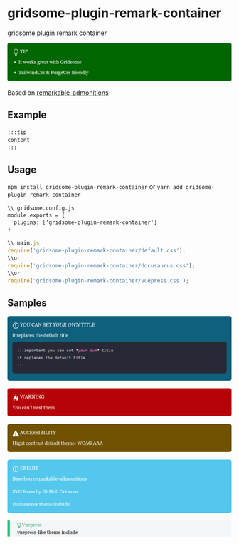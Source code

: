 # gridsome-plugin-remark-container

gridsome plugin remark container

![image](https://github.com/DavidCouronne/gridsome-plugin-remark-container/blob/master/snapshots/snapshot_1.png)

Based on [remarkable-admonitions](https://github.com/zWingz/remarkable-admonitions)

## Example

```markdown
:::tip
content
:::
```

## Usage

`npm install gridsome-plugin-remark-container`
or
`yarn add gridsome-plugin-remark-container`

```
\\ gridsome.config.js
module.exports = {
  plugins: ['gridsome-plugin-remark-container']
}
```

```js
\\ main.js
require('gridsome-plugin-remark-container/default.css');
\\or
require('gridsome-plugin-remark-container/docusaurus.css');
\\or
require('gridsome-plugin-remark-container/vuepress.css');
```

## Samples

![image](https://github.com/DavidCouronne/gridsome-plugin-remark-container/blob/master/snapshots/snapshot_2.png)

![image](https://github.com/DavidCouronne/gridsome-plugin-remark-container/blob/master/snapshots/snapshot_3.png)

![image](https://github.com/DavidCouronne/gridsome-plugin-remark-container/blob/master/snapshots/snapshot_4.png)

![image](https://github.com/DavidCouronne/gridsome-plugin-remark-container/blob/master/snapshots/snapshot_5.png)

![image](https://github.com/DavidCouronne/gridsome-plugin-remark-container/blob/master/snapshots/snapshot_6.png)
